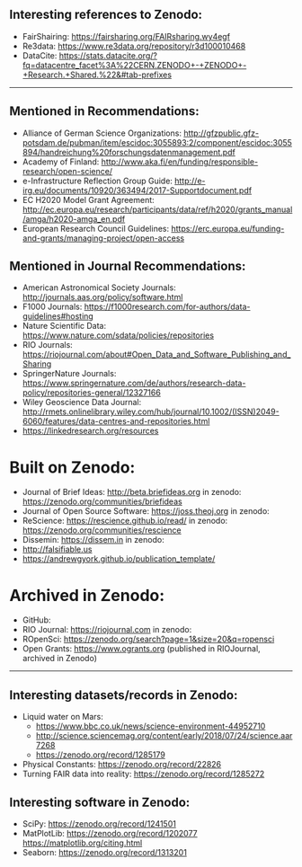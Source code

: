 ## Interesting references to Zenodo:
- FairShairing: https://fairsharing.org/FAIRsharing.wy4egf 
- Re3data: https://www.re3data.org/repository/r3d100010468 
- DataCite: https://stats.datacite.org/?fq=datacentre_facet%3A%22CERN.ZENODO+-+ZENODO+-+Research.+Shared.%22&#tab-prefixes 

---
## Mentioned in Recommendations:
- Alliance of German Science Organizations: http://gfzpublic.gfz-potsdam.de/pubman/item/escidoc:3055893:2/component/escidoc:3055894/handreichung%20forschungsdatenmanagement.pdf
- Academy of Finland: http://www.aka.fi/en/funding/responsible-research/open-science/
- e-Infrastructure Reflection Group Guide: http://e-irg.eu/documents/10920/363494/2017-Supportdocument.pdf
- EC H2020 Model Grant Agreement: http://ec.europa.eu/research/participants/data/ref/h2020/grants_manual/amga/h2020-amga_en.pdf
- European Research Council Guidelines: https://erc.europa.eu/funding-and-grants/managing-project/open-access

## Mentioned in Journal Recommendations:
- American Astronomical Society Journals: http://journals.aas.org/policy/software.html
- F1000 Journals: https://f1000research.com/for-authors/data-guidelines#hosting
- Nature Scientific Data: https://www.nature.com/sdata/policies/repositories
- RIO Journals: https://riojournal.com/about#Open_Data_and_Software_Publishing_and_Sharing
- SpringerNature Journals: https://www.springernature.com/de/authors/research-data-policy/repositories-general/12327166
- Wiley Geoscience Data Journal: http://rmets.onlinelibrary.wiley.com/hub/journal/10.1002/(ISSN)2049-6060/features/data-centres-and-repositories.html
- https://linkedresearch.org/resources

# Built on Zenodo:
- Journal of Brief Ideas: http://beta.briefideas.org in zenodo: https://zenodo.org/communities/briefideas
- Journal of Open Source Software: https://joss.theoj.org in zenodo: 
- ReScience: https://rescience.github.io/read/ in zenodo: https://zenodo.org/communities/rescience
- Dissemin: https://dissem.in in zenodo:
- http://falsifiable.us 
- https://andrewgyork.github.io/publication_template/

# Archived in Zenodo:
- GitHub: 
- RIO Journal: https://riojournal.com in zenodo: 
- ROpenSci: https://zenodo.org/search?page=1&size=20&q=ropensci
- Open Grants: https://www.ogrants.org (published in RIOJournal, archived in Zenodo)

---
## Interesting datasets/records in Zenodo:
- Liquid water on Mars:
  - https://www.bbc.co.uk/news/science-environment-44952710
  - http://science.sciencemag.org/content/early/2018/07/24/science.aar7268
  - https://zenodo.org/record/1285179
- Physical Constants: https://zenodo.org/record/22826
- Turning FAIR data into reality: https://zenodo.org/record/1285272

## Interesting software in Zenodo:
- SciPy: https://zenodo.org/record/1241501
- MatPlotLib: https://zenodo.org/record/1202077 https://matplotlib.org/citing.html
- Seaborn: https://zenodo.org/record/1313201
